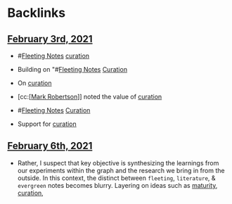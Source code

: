 
# Backlinks
## [February 3rd, 2021](<February 3rd, 2021.md>)
- #[Fleeting Notes](<Fleeting Notes.md>) [curation](<curation.md>)

- Building on "#[Fleeting Notes](<Fleeting Notes.md>) [Curation]([curation](<curation.md>))

- On [curation](<curation.md>)

- [cc:[[Mark Robertson](<cc:[[Mark Robertson.md>)]] noted the value of [curation](<curation.md>)

- #[Fleeting Notes](<Fleeting Notes.md>) [Curation]([curation](<curation.md>))

- Support for [curation](<curation.md>)

## [February 6th, 2021](<February 6th, 2021.md>)
- Rather, I suspect that key objective is synthesizing the learnings from our experiments within the graph and the research we bring in from the outside. In this context, the distinct between `fleeting`, `literature`, & `evergreen` notes becomes blurry. Layering on ideas such as [maturity](<maturity.md>), [curation](<curation.md>),

